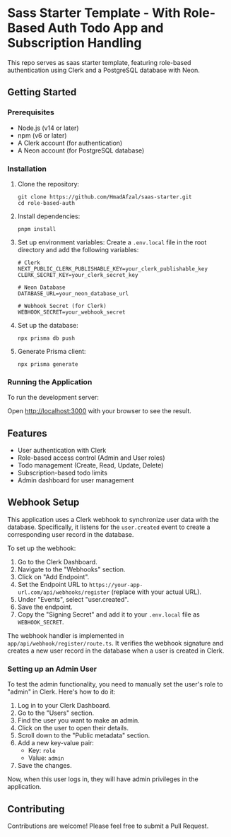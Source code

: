 # Sass Starter Template - With Role-Based Auth Todo App and Subscription Handling

This repo serves as saas starter template, featuring role-based authentication using Clerk and a PostgreSQL database with Neon.

## Getting Started

### Prerequisites

- Node.js (v14 or later)
- npm (v6 or later)
- A Clerk account (for authentication)
- A Neon account (for PostgreSQL database)

### Installation

1. Clone the repository:

   ```
   git clone https://github.com/HmadAfzal/saas-starter.git
   cd role-based-auth
   ```

2. Install dependencies:

   ```
   pnpm install
   ```

3. Set up environment variables:
   Create a `.env.local` file in the root directory and add the following variables:

   ```
   # Clerk
   NEXT_PUBLIC_CLERK_PUBLISHABLE_KEY=your_clerk_publishable_key
   CLERK_SECRET_KEY=your_clerk_secret_key

   # Neon Database
   DATABASE_URL=your_neon_database_url

   # Webhook Secret (for Clerk)
   WEBHOOK_SECRET=your_webhook_secret
   ```

4. Set up the database:

   ```
   npx prisma db push
   ```

5. Generate Prisma client:
   ```
   npx prisma generate
   ```

### Running the Application

To run the development server:

Open [http://localhost:3000](http://localhost:3000) with your browser to see the result.

## Features

- User authentication with Clerk
- Role-based access control (Admin and User roles)
- Todo management (Create, Read, Update, Delete)
- Subscription-based todo limits
- Admin dashboard for user management

## Webhook Setup

This application uses a Clerk webhook to synchronize user data with the database. Specifically, it listens for the `user.created` event to create a corresponding user record in the database.

To set up the webhook:

1. Go to the Clerk Dashboard.
2. Navigate to the "Webhooks" section.
3. Click on "Add Endpoint".
4. Set the Endpoint URL to `https://your-app-url.com/api/webhooks/register` (replace with your actual URL).
5. Under "Events", select "user.created".
6. Save the endpoint.
7. Copy the "Signing Secret" and add it to your `.env.local` file as `WEBHOOK_SECRET`.

The webhook handler is implemented in `app/api/webhook/register/route.ts`. It verifies the webhook signature and creates a new user record in the database when a user is created in Clerk.


### Setting up an Admin User

To test the admin functionality, you need to manually set the user's role to "admin" in Clerk. Here's how to do it:

1. Log in to your Clerk Dashboard.
2. Go to the "Users" section.
3. Find the user you want to make an admin.
4. Click on the user to open their details.
5. Scroll down to the "Public metadata" section.
6. Add a new key-value pair:
   - Key: `role`
   - Value: `admin`
7. Save the changes.

Now, when this user logs in, they will have admin privileges in the application.

## Contributing

Contributions are welcome! Please feel free to submit a Pull Request.
